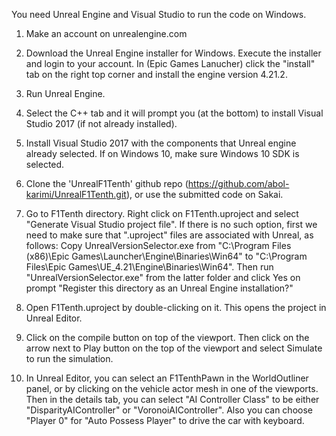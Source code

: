 You need Unreal Engine and Visual Studio to run the code on Windows.

1. Make an account on unrealengine.com

2. Download the Unreal Engine installer for Windows. Execute the installer and login to your account. In (Epic Games Lanucher) click the "install" tab on the right top corner and install the engine version 4.21.2.

3. Run Unreal Engine.

4. Select the C++ tab and it will prompt you (at the bottom) to install Visual Studio 2017 (if not already installed).

5. Install Visual Studio 2017 with the components that Unreal engine already selected. If on Windows 10, make sure Windows 10 SDK is selected.

6. Clone the 'UnrealF1Tenth' github repo (https://github.com/abol-karimi/UnrealF1Tenth.git), or use the submitted code on Sakai.

7. Go to F1Tenth directory. Right click on F1Tenth.uproject and select "Generate Visual Studio project file". If there is no such option, first we need to make sure that ".uproject" files are associated with Unreal, as follows: Copy UnrealVersionSelector.exe from "C:\Program Files (x86)\Epic Games\Launcher\Engine\Binaries\Win64" to "C:\Program Files\Epic Games\UE_4.21\Engine\Binaries\Win64". Then run "UnrealVersionSelector.exe" from the latter folder and click Yes on prompt "Register this directory as an Unreal Engine installation?"

8. Open F1Tenth.uproject by double-clicking on it. This opens the project in Unreal Editor.

9. Click on the compile button on top of the viewport. Then click on the arrow next to Play button on the top of the viewport and select Simulate to run the simulation.

10. In Unreal Editor, you can select an F1TenthPawn in the WorldOutliner panel, or by clicking on the vehicle actor mesh in one of the viewports. Then in the details tab, you can select "AI Controller Class" to be either "DisparityAIController" or "VoronoiAIController". Also you can choose "Player 0" for "Auto Possess Player" to drive the car with keyboard.